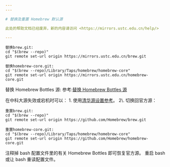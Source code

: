 ```yaml
---
---

# 替换及重置 Homebrew 默认源

此处的帮助文档已经废弃，新的内容请访问 <https://mirrors.ustc.edu.cn/help/>

---
```


    替换brew.git:
    cd "$(brew --repo)"
    git remote set-url origin https://mirrors.ustc.edu.cn/brew.git

    替换homebrew-core.git:
    cd "$(brew --repo)/Library/Taps/homebrew/homebrew-core"
    git remote set-url origin https://mirrors.ustc.edu.cn/homebrew-core.git

替换 Homebrew Bottles 源: 参考:[替换 Homebrew Bottles 源](https://lug.ustc.edu.cn/wiki/mirrors/help/homebrew-bottles "https://lug.ustc.edu.cn/wiki/mirrors/help/homebrew-bottles")

在中科大源失效或宕机时可以： 1\. 使用[清华源设置参考](https://mirrors.tuna.tsinghua.edu.cn/help/homebrew/ "https://mirrors.tuna.tsinghua.edu.cn/help/homebrew/")。 2\. 切换回官方源：

    重置brew.git:
    cd "$(brew --repo)"
    git remote set-url origin https://github.com/Homebrew/brew.git

    重置homebrew-core.git:
    cd "$(brew --repo)/Library/Taps/homebrew/homebrew-core"
    git remote set-url origin https://github.com/Homebrew/homebrew-core.git

注释掉 bash 配置文件里的有关 Homebrew Bottles 即可恢复官方源。 重启 bash 或让 bash 重读配置文件。
